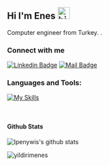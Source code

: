 ## Hi I'm Enes <img src="https://user-images.githubusercontent.com/1303154/88677602-1635ba80-d120-11ea-84d8-d263ba5fc3c0.gif" width="28px" height="28px" alt="hi">

Computer engineer from Turkey. .

### Connect with me

[![Linkedin Badge](https://img.shields.io/badge/-linkedin-0e76a8?style=flat&labelColor=0e76a8&logo=linkedin&logoColor=white)]([www.linkedin.com/in/oenes-yıldırım/](https://www.linkedin.com/in/oenes-y%C4%B1ld%C4%B1r%C4%B1m/)) [![Mail Badge](https://img.shields.io/badge/-Mail-c0392b?style=flat&labelColor=c0392b&logo=gmail&logoColor=white)](mailto:oyildirim.enes@gmail.com)



### Languages and Tools:

[![My Skills](https://skillicons.dev/icons?i=flutter,java,python,js,html,css,mysql,mongodb)](https://skillicons.dev)


<br />


#### Github Stats

![Ipenywis's github stats](https://github-readme-stats.vercel.app/api?username=yildirimenes&count_private=true&theme=tokyonight&hide=contribs,prs)
<br>
<p align="lefy"><img align="left" src="https://github-readme-stats.vercel.app/api/top-langs?username=yildirimenes&theme=dark&show_icons=true&locale=en&layout=compact" alt="yildirimenes" /></p>






[reactplaylist]: https://www.youtube.com/watch?v=KxXXEL-k47Y&list=PLvXDmnBbOF7RnYiZvDwl2Pzcs2kfi10wd
[vscodetutorial]: https://www.youtube.com/watch?v=Bkie2ai8qeE&t=8s
[htmltutorial]: https://www.youtube.com/watch?v=VK6MXVxOsws&t=27s
[javascripttutorial]: https://www.youtube.com/watch?v=D-LHKvmX37E


